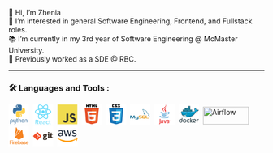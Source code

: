 👋 Hi, I’m Zhenia <br>
👀 I’m interested in general Software Engineering, Frontend, and Fullstack roles. <br>
📚 I’m currently in my 3rd year of Software Engineering @ McMaster University.<br>
💼 Previously worked as a SDE @ RBC.<br>

---

### :hammer_and_wrench: Languages and Tools :

<div>
  <img src="https://github.com/devicons/devicon/blob/master/icons/python/python-original-wordmark.svg" title="Python" width="40" height="40"/>&nbsp;
  <img src="https://github.com/devicons/devicon/blob/master/icons/react/react-original-wordmark.svg" title="React" width="40" height="40"/>&nbsp;
  <img src="https://github.com/devicons/devicon/blob/master/icons/javascript/javascript-original.svg" title="JavaScript" width="40" height="40"/>&nbsp;
  <img src="https://github.com/devicons/devicon/blob/master/icons/html5/html5-original-wordmark.svg" title="html" width="40" height="40"/>&nbsp;
  <img src="https://github.com/devicons/devicon/blob/master/icons/css3/css3-original-wordmark.svg" title="css" width="40" height="40"/>&nbsp;
  <img src="https://github.com/devicons/devicon/blob/master/icons/mysql/mysql-original-wordmark.svg" title="sql" width="40" height="40"/>&nbsp;
  <img src="https://github.com/devicons/devicon/blob/master/icons/java/java-original-wordmark.svg" title="Java" width="40" height="40"/>&nbsp;
  <img src="https://github.com/devicons/devicon/blob/master/icons/docker/docker-original-wordmark.svg" title="Docker" width="40" height="40"/>&nbsp;
  <img src="https://upload.wikimedia.org/wikipedia/commons/d/de/AirflowLogo.png" title="Airflow" width="90" height="35"/>&nbsp;
  <img src="https://github.com/devicons/devicon/blob/master/icons/firebase/firebase-plain-wordmark.svg" title="Firebase" width="40" height="40"/>&nbsp;
  <img src="https://github.com/devicons/devicon/blob/master/icons/git/git-original-wordmark.svg" title="Git" width="40" height="40"/>&nbsp;
  <img src="https://github.com/devicons/devicon/blob/master/icons/amazonwebservices/amazonwebservices-original-wordmark.svg" title="AWS S3" width="40" height="40"/>&nbsp;
</div>
